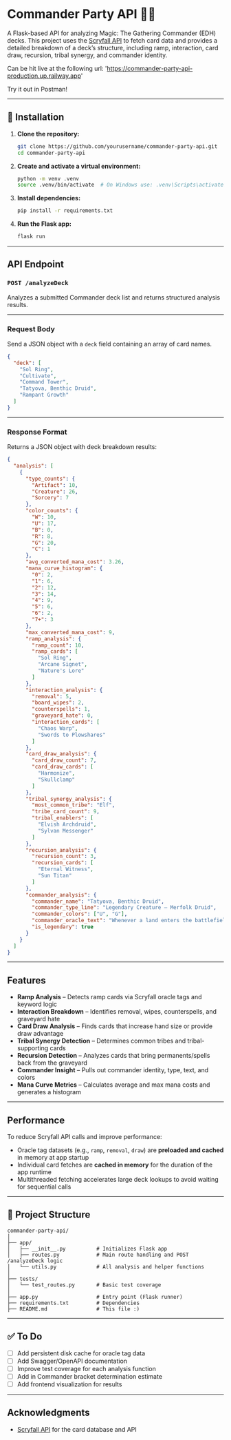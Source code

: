 # Commander Party API 🧙‍♂️

A Flask-based API for analyzing Magic: The Gathering Commander (EDH) decks. This project uses the [Scryfall API](https://scryfall.com/docs/api) to fetch card data and provides a detailed breakdown of a deck’s structure, including ramp, interaction, card draw, recursion, tribal synergy, and commander identity.

Can be hit live at the following url: 'https://commander-party-api-production.up.railway.app'

Try it out in Postman!

---

## 🔧 Installation

1. **Clone the repository:**

   ```bash
   git clone https://github.com/yourusername/commander-party-api.git
   cd commander-party-api
   ```

2. **Create and activate a virtual environment:**

   ```bash
   python -m venv .venv
   source .venv/bin/activate  # On Windows use: .venv\Scripts\activate
   ```

3. **Install dependencies:**

   ```bash
   pip install -r requirements.txt
   ```

4. **Run the Flask app:**

   ```bash
   flask run
   ```

---

## API Endpoint

### `POST /analyzeDeck`

Analyzes a submitted Commander deck list and returns structured analysis results.

---

### Request Body

Send a JSON object with a `deck` field containing an array of card names.

```json
{
  "deck": [
    "Sol Ring",
    "Cultivate",
    "Command Tower",
    "Tatyova, Benthic Druid",
    "Rampant Growth"
  ]
}
```

---

### Response Format

Returns a JSON object with deck breakdown results:

```json
{
  "analysis": [
    {
      "type_counts": {
        "Artifact": 10,
        "Creature": 26,
        "Sorcery": 7
      },
      "color_counts": {
        "W": 10,
        "U": 17,
        "B": 0,
        "R": 8,
        "G": 20,
        "C": 1
      },
      "avg_converted_mana_cost": 3.26,
      "mana_curve_histogram": {
        "0": 2,
        "1": 6,
        "2": 12,
        "3": 14,
        "4": 9,
        "5": 6,
        "6": 2,
        "7+": 3
      },
      "max_converted_mana_cost": 9,
      "ramp_analysis": {
        "ramp_count": 10,
        "ramp_cards": [
          "Sol Ring",
          "Arcane Signet",
          "Nature's Lore"
        ]
      },
      "interaction_analysis": {
        "removal": 5,
        "board_wipes": 2,
        "counterspells": 1,
        "graveyard_hate": 0,
        "interaction_cards": [
          "Chaos Warp",
          "Swords to Plowshares"
        ]
      },
      "card_draw_analysis": {
        "card_draw_count": 7,
        "card_draw_cards": [
          "Harmonize",
          "Skullclamp"
        ]
      },
      "tribal_synergy_analysis": {
        "most_common_tribe": "Elf",
        "tribe_card_count": 9,
        "tribal_enablers": [
          "Elvish Archdruid",
          "Sylvan Messenger"
        ]
      },
      "recursion_analysis": {
        "recursion_count": 3,
        "recursion_cards": [
          "Eternal Witness",
          "Sun Titan"
        ]
      },
      "commander_analysis": {
        "commander_name": "Tatyova, Benthic Druid",
        "commander_type_line": "Legendary Creature — Merfolk Druid",
        "commander_colors": ["U", "G"],
        "commander_oracle_text": "Whenever a land enters the battlefield under your control, you gain 1 life and draw a card.",
        "is_legendary": true
      }
    }
  ]
}
```

---

## Features

- **Ramp Analysis** – Detects ramp cards via Scryfall oracle tags and keyword logic
- **Interaction Breakdown** – Identifies removal, wipes, counterspells, and graveyard hate
- **Card Draw Analysis** – Finds cards that increase hand size or provide draw advantage
- **Tribal Synergy Detection** – Determines common tribes and tribal-supporting cards
- **Recursion Detection** – Analyzes cards that bring permanents/spells back from the graveyard
- **Commander Insight** – Pulls out commander identity, type, text, and colors
- **Mana Curve Metrics** – Calculates average and max mana costs and generates a histogram

---

## Performance

To reduce Scryfall API calls and improve performance:
- Oracle tag datasets (e.g., `ramp`, `removal`, `draw`) are **preloaded and cached** in memory at app startup
- Individual card fetches are **cached in memory** for the duration of the app runtime
- Multithreaded fetching accelerates large deck lookups to avoid waiting for sequential calls

---

## 📂 Project Structure

```
commander-party-api/
│
├── app/
│   ├── __init__.py          # Initializes Flask app
│   ├── routes.py            # Main route handling and POST /analyzeDeck logic
│   └── utils.py             # All analysis and helper functions
│
├── tests/
│   └── test_routes.py       # Basic test coverage
│
├── app.py                   # Entry point (Flask runner)
├── requirements.txt         # Dependencies
├── README.md                # This file :)
```

---

## ✅ To Do

- [ ] Add persistent disk cache for oracle tag data
- [ ] Add Swagger/OpenAPI documentation
- [ ] Improve test coverage for each analysis function
- [ ] Add in Commander bracket determination estimate
- [ ] Add frontend visualization for results

---

## Acknowledgments

- [Scryfall API](https://scryfall.com/docs/api) for the card database and API 